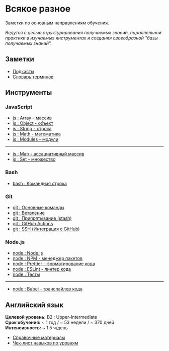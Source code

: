 # Всякое разное

Заметки по основным направлениям обучения.

_Ведутся с целью структурирования получаемых знаний, параллельной практики в изучаемых инструментах и создания своеобразной "базы получаемых знаний"._

## Заметки

- [Подкасты](./md/notes-podcasts.md)
- [Словарь терминов](./md/notes-dictionary.md)

## Инструменты

### JavaScript

- [js : Array - массив](./md/js-array.md)
- [js : Object - объект](./md/js-object.md)
- [js : String - строка](./md/js-string.md)
- [js : Math - математика](./md/js-math.md)
- [js : Modules - модули](./md/js-modules.md)

---

- [js : Map - ассациативный массив](./md/js-map.md)
- [js : Set - множество](./md/js-set.md)

### Bash

- [bash : Командная строка](./md/bash.md)

### Git

- [git : Основные команды](./md/git.md)
- [git : Ветвление](./md/git-branch.md)
- [git : Припрятывание (stash)](./md/git-stash.md)
- [git : GitHub Actions](./md/git-github-actions.md)
- [git : SSH (Интеграция с GitHub)](./md/git-ssh.md)

### Node.js

- [node : Node.js](./md/node.md)
- [node : NPM - менеджер пакетов](./md/node-npm.md)
- [node : Prettier - форматирование кода](./md/node-prettier.md)
- [node : ESLint - линтер кода](./md/node-eslint.md)
- [node : Тесты](./md/node-test.md)

---

- [node : Babel - транспайлер кода](./md/node-babel.md)

## Английский язык

**Целевой уровень:** B2 : Upper-Intermediate<br>
**Срок обучения:** ~ 1 год / ~ 53 недели / ~ 370 дней<br>
**Интенсивность:** ~ 1.5 ч/день

- [Справочные материалы](./md/eng-sources.md)
- [Чек-лист навыков по уровням](./md/eng-levels.md)
